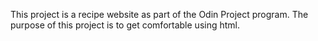 This project is a recipe website as part of the Odin Project program.
The purpose of this project is to get comfortable using html.